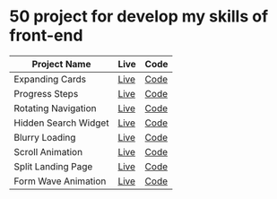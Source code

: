 # 50 project for develop my skills of front-end

| Project Name         | Live                                                                       | Code                                                                                 |
| -------------------- | -------------------------------------------------------------------------- | ------------------------------------------------------------------------------------ |
| Expanding Cards      | [Live](https://ulascan54.github.io/frontendskills/1_expanding_cards/)      | [Code](https://github.com/ulascan54/frontendskills/tree/main/1_expanding_cards)      |
| Progress Steps       | [Live](https://ulascan54.github.io/frontendskills/2_progress_steps/)       | [Code](https://github.com/ulascan54/frontendskills/tree/main/2_progress_steps)       |
| Rotating Navigation  | [Live](https://ulascan54.github.io/frontendskills/3_rotating_navigation/)  | [Code](https://github.com/ulascan54/frontendskills/tree/main/3_rotating_navigation)  |
| Hidden Search Widget | [Live](https://ulascan54.github.io/frontendskills/4_hidden_search_widget/) | [Code](https://github.com/ulascan54/frontendskills/tree/main/4_hidden_search_widget) |
| Blurry Loading       | [Live](https://ulascan54.github.io/frontendskills/5_blurry_loading/)       | [Code](https://github.com/ulascan54/frontendskills/tree/main/5_blurry_loading)       |
| Scroll Animation     | [Live](https://ulascan54.github.io/frontendskills/6_scroll_animation/)     | [Code](https://github.com/ulascan54/frontendskills/tree/main/6_scroll_animation)     |
| Split Landing Page   | [Live](https://ulascan54.github.io/frontendskills/7_split_landing_page/)   | [Code](https://github.com/ulascan54/frontendskills/tree/main/7_split_landing_page)   |
| Form Wave Animation  | [Live](https://ulascan54.github.io/frontendskills/8_form_wave_animation/)  | [Code](https://github.com/ulascan54/frontendskills/tree/main/8_form_wave_animation)  |
